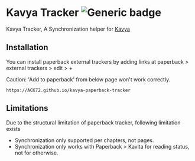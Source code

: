 # Kavya Tracker ![Generic badge](https://img.shields.io/badge/version-0.1.2-blue.svg)
Kavya Tracker, A Synchronization helper for [Kavya](https://www.kavitareader.com/)


## Installation
You can install paperback external trackers by adding links at paperback > external trackers > edit > + 

Caution: 'Add to paperback' from below page won't work correctly.

```https://ACK72.github.io/kavya-paperback-tracker```

## Limitations

Due to the structural limitation of paperback tracker, following limitation exists
- Synchronization only supported per chapters, not pages.
- Synchronization only works with Paperback > Kavita for reading status, not for otherwise.
